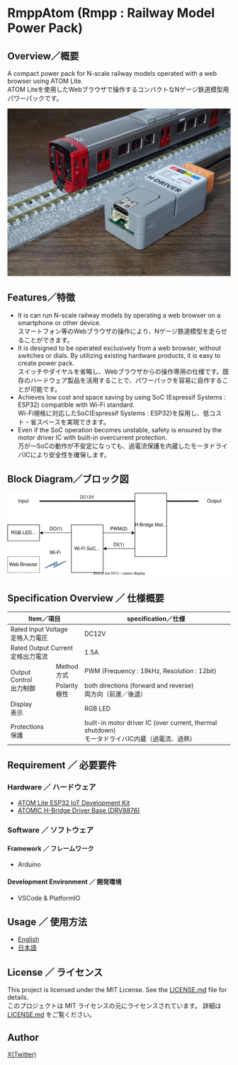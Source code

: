 # RmppAtom (Rmpp : Railway Model Power Pack)
## Overview／概要
A compact power pack for N-scale railway models operated with a web browser using ATOM Lite.<br/>
ATOM Liteを使用したWebブラウザで操作するコンパクトなNゲージ鉄道模型用パワーパックです。

![ATOM Liteを使用した鉄道模型用パワーパック](img/DSC02939.jpg)

## Features／特徴
- It is can run N-scale railway models by operating a web browser on a smartphone or other device.<br/>
  スマートフォン等のWebブラウザの操作により、Nゲージ鉄道模型を走らせることができます。
- It is designed to be operated exclusively from a web browser, without switches or dials. By utilizing existing hardware products, it is easy to create power pack.<br/>
  スイッチやダイヤルを省略し、Webブラウザからの操作専用の仕様です。既存のハードウェア製品を活用することで、パワーパックを容易に自作することが可能です。
- Achieves low cost and space saving by using SoC (Espressif Systems : ESP32) compatible with Wi-Fi standard.<br/>
  Wi-Fi規格に対応したSoC(Espressif Systems : ESP32)を採用し、低コスト・省スペースを実現できます。
- Even if the SoC operation becomes unstable, safety is ensured by the motor driver IC with built-in overcurrent protection.<br/>
  万が一SoCの動作が不安定になっても、過電流保護を内蔵したモータドライバICにより安全性を確保します。

## Block Diagram／ブロック図
![](img/BlockDiagram_RmppAtom.svg)

## Specification Overview ／ 仕様概要
<table>
	<thead>
		<tr>
		<th colspan="2">Item／項目</th>
		<th>specification／仕様</th>
		</tr>
	</thead>
	<tbody>
		<tr>
		<td colspan="2">Rated Input Voltage<br/>定格入力電圧</td>
		<td>DC12V</td>
		</tr>
		<tr>
		<td colspan="2">Rated Output Current<br/>定格出力電流</td>
		<td>1.5A</td>
		</tr>
		<tr>
		<td rowspan="2">Output Control<br/>出力制御</td>
		<td>Method<br/>方式</td>
		<td>PWM (Frequency : 19kHz, Resolution : 12bit)</td>
		</tr>
		<tr>
		<td>Polarity<br/>極性</td>
		<td>both directions (forward and reverse)<br/>両方向（前進／後退）
		</tr>
		<tr>
		<td colspan="2">Display<br/>表示</td>
		<td>RGB LED</td>
		</tr>
		<tr>
		<td colspan="2">Protections<br/>保護</td>
		<td>built-in motor driver IC (over current, thermal shutdown)<br/>モータドライバIC内蔵（過電流、過熱）</td>
		</tr>
	</tbody>
</table>

## Requirement ／ 必要要件
### Hardware ／ ハードウェア
- [ATOM Lite ESP32 IoT Development Kit](https://shop.m5stack.com/products/atom-lite-esp32-development-kit)
- [ATOMIC H-Bridge Driver Base (DRV8876)](https://shop.m5stack.com/products/atomic-h-bridge-driver-base-drv8876)

### Software ／ ソフトウェア
#### Framework ／ フレームワーク
- Arduino
#### Development Environment ／ 開発環境
- VSCode & PlatformIO

## Usage ／ 使用方法
- [English](USAGE_en.md)
- [日本語](USAGE_jp.md)

## License ／ ライセンス
This project is licensed under the MIT License. See the [LICENSE.md](LICENSE) file for details.<br/>
このプロジェクトは MIT ライセンスの元にライセンスされています。 詳細は [LICENSE.md](LICENSE) をご覧ください。

## Author
[X(Twitter)](https://x.com/rapid_mifu)